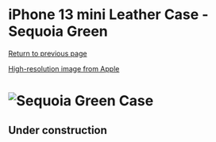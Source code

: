 # iPhone 13 mini Leather Case - Sequoia Green

[Return to previous page](/iphone_13)

[High-resolution image from Apple](https://store.storeimages.cdn-apple.com/8756/as-images.apple.com/is//MM0J3?wid=4500&hei=4500&fmt=png)

# ![Sequoia Green Case](/everyphone/MM0J3.png)

## Under construction
